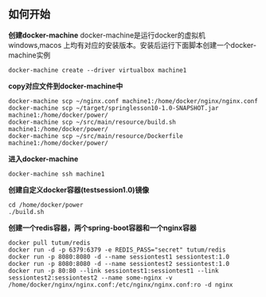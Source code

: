 ## 如何开始

**创建docker-machine** 
docker-machine是运行docker的虚拟机
windows,macos 上均有对应的安装版本。安装后运行下面脚本创建一个docker-machine实例

```
docker-machine create --driver virtualbox machine1
```
**copy对应文件到docker-machine中**

```
docker-machine scp ~/nginx.conf machine1:/home/docker/nginx/nginx.conf
docker-machine scp ~/target/springlesson10-1.0-SNAPSHOT.jar machine1:/home/docker/power/
docker-machine scp ~/src/main/resource/build.sh machine1:/home/docker/power/
docker-machine scp ~/src/main/resource/Dockerfile machine1:/home/docker/power/
```

**进入docker-machine**

```
docker-machine ssh machine1
```

**创建自定义docker容器(testsession1.0)镜像**

```
cd /home/docker/power
./build.sh
```

**创建一个redis容器，两个spring-boot容器和一个nginx容器**

```
docker pull tutum/redis
docker run -d -p 6379:6379 -e REDIS_PASS="secret" tutum/redis
docker run -p 8080:8080 -d --name sessiontest1 sessiontest:1.0
docker run -p 8080:8080 -d --name sessiontest2 sessiontest:1.0
docker run -p 80:80 --link sessiontest1:sessiontest1 --link sessiontest2:sessiontest2 --name some-nginx -v /home/docker/nginx/nginx.conf:/etc/nginx/nginx.conf:ro -d nginx
```
